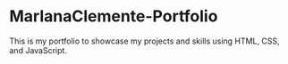 # MarlanaClemente-Portfolio
This is my portfolio to showcase my projects and skills using HTML, CSS, and JavaScript.
